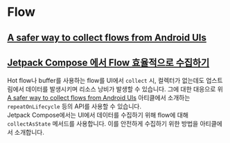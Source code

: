 # Flow
## [A safer way to collect flows from Android UIs](https://medium.com/androiddevelopers/a-safer-way-to-collect-flows-from-android-uis-23080b1f8bda)

## [Jetpack Compose 에서 Flow 효율적으로 수집하기](https://sungbin.land/jetpack-compose%EC%97%90%EC%84%9C-flow-%ED%9A%A8%EC%9C%A8%EC%A0%81%EC%9C%BC%EB%A1%9C-%EC%88%98%EC%A7%91%ED%95%98%EA%B8%B0-661fef213ced)
Hot flow나 buffer를 사용하는 flow를 UI에서 `collect` 시, 컬렉터가 없는데도 업스트림에서 데이터를 발생시키며 리소스 낭비가 발생할 수 있습니다.
그에 대한 대응으로 위 [A safer way to collect flows from Android UIs](https://medium.com/androiddevelopers/a-safer-way-to-collect-flows-from-android-uis-23080b1f8bda) 아티클에서 소개하는 `repeatOnLifecycle` 등의 API를 사용할 수 있습니다.</br>
Jetpack Compose에서는 UI에서 데이터를 수집하기 위해 flow에 대해 `collectAsState` 메서드를 사용합니다.
이를 안전하게 수집하기 위한 방법을 아티클에서 소개합니다.
